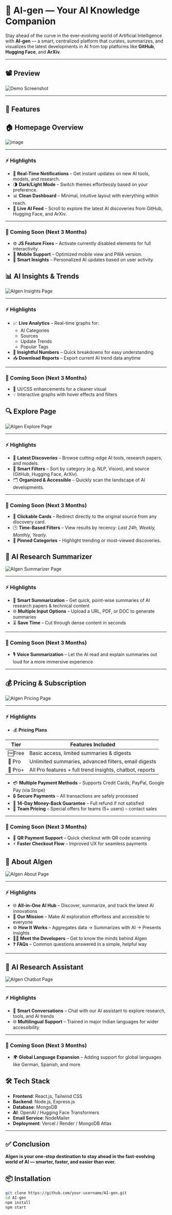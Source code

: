 # 🤖 AI-gen — Your AI Knowledge Companion

Stay ahead of the curve in the ever-evolving world of Artificial Intelligence with **AI-gen** — a smart, centralized platform that curates, summarizes, and visualizes the latest developments in AI from top platforms like **GitHub**, **Hugging Face**, and **ArXiv**.

---

## 📽 Preview

<!-- Add your app demo screenshot or video here -->
![Demo Screenshot](https://via.placeholder.com/800x400.png?text=AI-gen+Demo)

---

## 🚀 Features


## 🏠 Homepage Overview

![image](https://github.com/user-attachments/assets/7a0f8d41-2a5d-4ccc-8891-aaa5682ea00f)

---

### ⚡ Highlights

- 🔔 **Real-Time Notifications** – Get instant updates on new AI tools, models, and research.
- 🌗 **Dark/Light Mode** – Switch themes effortlessly based on your preference.
- 📊 **Clean Dashboard** – Minimal, intuitive layout with everything within reach.
- 📡 **Live AI Feed** – Scroll to explore the latest AI discoveries from GitHub, Hugging Face, and ArXiv.

---

### 🔮 Coming Soon (Next 3 Months)

- ⚙️ **JS Feature Fixes** – Activate currently disabled elements for full interactivity.
- 📲 **Mobile Support** – Optimized mobile view and PWA version.
- 🧠 **Smart Insights** – Personalized AI updates based on user activity.



## 📊 AI Insights & Trends

![AIgen Insights Page](./your-insights-screenshot.png)

---

### ⚡ Highlights  
- 📈 **Live Analytics** – Real-time graphs for:
  - AI Categories  
  - Sources  
  - Update Trends  
  - Popular Tags  
- 🔢 **Insightful Numbers** – Quick breakdowns for easy understanding  
- 📥 **Download Reports** – Export current AI trend data anytime

---

### 🔮 Coming Soon (Next 3 Months)  
- 🎨 UI/CSS enhancements for a cleaner visual  
- 💡 Interactive graphs with hover effects and filters



## 🔍 Explore Page

![AIgen Explore Page](./your-explore-screenshot.png)

---

### ⚡ Highlights

- 🧠 **Latest Discoveries** – Browse cutting-edge AI tools, research papers, and models.
- 🔎 **Smart Filters** – Sort by category (e.g. NLP, Vision), and source (GitHub, Hugging Face, ArXiv).
- 🗂️ **Organized & Accessible** – Quickly scan the landscape of AI developments.

---

### 🔮 Coming Soon (Next 3 Months)

- 🔗 **Clickable Cards** – Redirect directly to the original source from any discovery card.
- 🕒 **Time-Based Filters** – View results by recency: *Last 24h, Weekly, Monthly, Yearly*.
- 📌 **Pinned Categories** – Highlight trending or most-viewed discoveries.



## 📄 AI Research Summarizer

![AIgen Summarizer Page](./your-summarizer-screenshot.png)

---

### ⚡ Highlights  
- 🧠 **Smart Summarization** – Get quick, point-wise summaries of AI research papers & technical content  
- 🌐 **Multiple Input Options** – Upload a URL, PDF, or DOC to generate summaries  
- ⏳ **Save Time** – Cut through dense content in seconds

---

### 🔮 Coming Soon (Next 3 Months)  
- 🎙 **Voice Summarization** – Let the AI read and explain summaries out loud for a more immersive experience

---


## 💰 Pricing & Subscription

![AIgen Pricing Page](./your-pricing-screenshot.png)

---

### ⚡ Highlights  
- 💰 **Pricing Plans**

| Tier           | Features Included                                           |
|----------------|-------------------------------------------------------------|
| 🆓Free         | Basic access, limited summaries & digests                  |
| 💼 Pro         | Unlimited summaries, advanced filters, email digests       |
| 🚀 Pro+        | All Pro features + full trend insights, chatbot, reports   |
  
- 💳 **Multiple Payment Methods** – Supports Credit Cards, PayPal, Google Pay (via Stripe)  
- 🔒 **Secure Payments** – All transactions are safely processed  
- 💸 **14-Day Money-Back Guarantee** – Full refund if not satisfied  
- 👥 **Team Pricing** – Special offers for teams (5+ users) – contact sales

---

### 🔮 Coming Soon (Next 3 Months)  
- 📲 **QR Payment Support** – Quick checkout with QR code scanning  
- ⚡ **Faster Checkout Flow** – Improved UX for seamless payments



## 📘 About AIgen

![AIgen About Page](./your-about-screenshot.png)

---

### ⚡ Highlights  
- 🌐 **All-in-One AI Hub** – Discover, summarize, and track the latest AI innovations  
- 🎯 **Our Mission** – Make AI exploration effortless and accessible to everyone  
- ⚙️ **How It Works** – Aggregates data → Summarizes with AI → Presents insights  
- 👩‍💻 **Meet the Developers** – Get to know the minds behind AIgen  
- ❓ **FAQs** – Common questions answered in a simple, helpful way

---


## 🤖 AI Research Assistant

![AIgen Chatbot Page](./your-chatbot-screenshot.png)

---

### ⚡ Highlights  
- 💬 **Smart Conversations** – Chat with our AI assistant to explore research, tools, and AI trends  
- 🌐 **Multilingual Support** – Trained in major Indian languages for wider accessibility  

---

### 🔮 Coming Soon (Next 3 Months)  
- 🌍 **Global Language Expansion** – Adding support for global languages like German, Spanish, and more  


## 🛠️ Tech Stack

- **Frontend**: React.js, Tailwind CSS  
- **Backend**: Node.js, Express.js  
- **Database**: MongoDB  
- **AI**: OpenAI / Hugging Face Transformers  
- **Email Service**: NodeMailer  
- **Deployment**: Vercel / Render / MongoDB Atlas  

---

## ✅ Conclusion  
**AIgen is your one-stop destination to stay ahead in the fast-evolving world of AI — smarter, faster, and easier than ever.**

## 📦 Installation

```bash
git clone https://github.com/your-username/AI-gen.git
cd AI-gen
npm install
npm start
